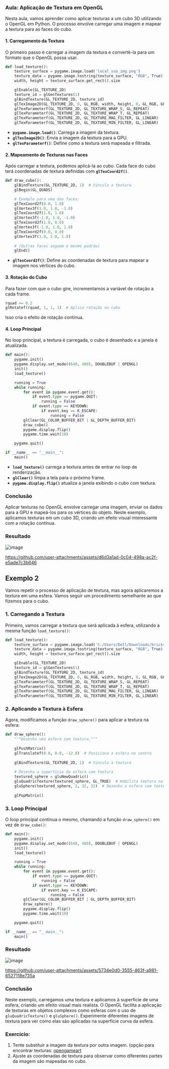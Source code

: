 ### Aula: Aplicação de Textura em OpenGL

Nesta aula, vamos aprender como aplicar texturas a um cubo 3D utilizando o OpenGL em Python. O processo envolve carregar uma imagem e mapear a textura para as faces do cubo.

#### 1. Carregamento da Textura
O primeiro passo é carregar a imagem da textura e convertê-la para um formato que o OpenGL possa usar.

```python
def load_texture():
    texture_surface = pygame.image.load('local_sua_img.png')
    texture_data = pygame.image.tostring(texture_surface, "RGB", True)
    width, height = texture_surface.get_rect().size

    glEnable(GL_TEXTURE_2D)
    texture_id = glGenTextures(1)
    glBindTexture(GL_TEXTURE_2D, texture_id)
    glTexImage2D(GL_TEXTURE_2D, 0, GL_RGB, width, height, 0, GL_RGB, GL_UNSIGNED_BYTE, texture_data)
    glTexParameterf(GL_TEXTURE_2D, GL_TEXTURE_WRAP_S, GL_REPEAT)
    glTexParameterf(GL_TEXTURE_2D, GL_TEXTURE_WRAP_T, GL_REPEAT)
    glTexParameterf(GL_TEXTURE_2D, GL_TEXTURE_MAG_FILTER, GL_LINEAR)
    glTexParameterf(GL_TEXTURE_2D, GL_TEXTURE_MIN_FILTER, GL_LINEAR)
```

- **`pygame.image.load()`**: Carrega a imagem da textura.
- **`glTexImage2D()`**: Envia a imagem da textura para a GPU.
- **`glTexParameterf()`**: Define como a textura será mapeada e filtrada.

#### 2. Mapeamento de Texturas nas Faces
Após carregar a textura, podemos aplicá-la ao cubo. Cada face do cubo terá coordenadas de textura definidas com **`glTexCoord2f()`**.

```python
def draw_cube():
    glBindTexture(GL_TEXTURE_2D, 1)  # Vincula a textura
    glBegin(GL_QUADS)

    # Exemplo para uma das faces:
    glTexCoord2f(0.0, 1.0)
    glVertex3f(1.0, 1.0, -1.0)
    glTexCoord2f(1.0, 1.0)
    glVertex3f(-1.0, 1.0, -1.0)
    glTexCoord2f(1.0, 0.0)
    glVertex3f(-1.0, 1.0, 1.0)
    glTexCoord2f(0.0, 0.0)
    glVertex3f(1.0, 1.0, 1.0)
    
    # (Outras faces seguem o mesmo padrão)
    glEnd()
```

- **`glTexCoord2f()`**: Define as coordenadas de textura para mapear a imagem nos vértices do cubo.

#### 3. Rotação do Cubo
Para fazer com que o cubo gire, incrementamos a variável de rotação a cada frame.

```python
rquad += 0.2
glRotatef(rquad, 1, 1, 1)  # Aplica rotação no cubo
```

Isso cria o efeito de rotação contínua.

#### 4. Loop Principal

No loop principal, a textura é carregada, o cubo é desenhado e a janela é atualizada.

```python
def main():
    pygame.init()
    pygame.display.set_mode((640, 480), DOUBLEBUF | OPENGL)
    init()
    load_texture()

    running = True
    while running:
        for event in pygame.event.get():
            if event.type == pygame.QUIT:
                running = False
            if event.type == KEYDOWN:
                if event.key == K_ESCAPE:
                    running = False
        glClear(GL_COLOR_BUFFER_BIT | GL_DEPTH_BUFFER_BIT)
        draw_cube()
        pygame.display.flip()
        pygame.time.wait(10)

    pygame.quit()

if __name__ == "__main__":
    main()
```

- **`load_texture()`** carrega a textura antes de entrar no loop de renderização.
- **`glClear()`** limpa a tela para o próximo frame.
- **`pygame.display.flip()`** atualiza a janela exibindo o cubo com textura.

### Conclusão

Aplicar texturas no OpenGL envolve carregar uma imagem, enviar os dados para a GPU e mapeá-los para os vértices do objeto. Neste exemplo, aplicamos texturas em um cubo 3D, criando um efeito visual interessante com a rotação contínua.

### Resultado
![image](https://github.com/user-attachments/assets/6262c023-c806-4bad-8ac8-edbf4f9a54ba)

https://github.com/user-attachments/assets/d6d3a1ad-0c04-498a-ac2f-e5ade7c3b646



## Exemplo 2

Vamos repetir o processo de aplicação de textura, mas agora aplicaremos a textura em uma esfera. Vamos seguir um procedimento semelhante ao que fizemos para o cubo.

### 1. Carregando a Textura

Primeiro, vamos carregar a textura que será aplicada à esfera, utilizando a mesma função `load_texture()`:

```python
def load_texture():
    texture_surface = pygame.image.load('C:/Users/Dell/Downloads/bricks2.jpg')
    texture_data = pygame.image.tostring(texture_surface, "RGB", True)
    width, height = texture_surface.get_rect().size

    glEnable(GL_TEXTURE_2D)
    texture_id = glGenTextures(1)
    glBindTexture(GL_TEXTURE_2D, texture_id)
    glTexImage2D(GL_TEXTURE_2D, 0, GL_RGB, width, height, 0, GL_RGB, GL_UNSIGNED_BYTE, texture_data)
    glTexParameterf(GL_TEXTURE_2D, GL_TEXTURE_WRAP_S, GL_REPEAT)
    glTexParameterf(GL_TEXTURE_2D, GL_TEXTURE_WRAP_T, GL_REPEAT)
    glTexParameterf(GL_TEXTURE_2D, GL_TEXTURE_MAG_FILTER, GL_LINEAR)
    glTexParameterf(GL_TEXTURE_2D, GL_TEXTURE_MIN_FILTER, GL_LINEAR)
```

### 2. Aplicando a Textura à Esfera

Agora, modificamos a função `draw_sphere()` para aplicar a textura na esfera:

```python
def draw_sphere():
    """Desenha uma esfera com textura."""
    
    glPushMatrix()
    glTranslatef(0.0, 0.0, -12.0)  # Posiciona a esfera no centro
    
    glBindTexture(GL_TEXTURE_2D, 1)  # Vincula a textura
    
    # Desenha a superfície da esfera com textura
    textured_sphere = gluNewQuadric()
    gluQuadricTexture(textured_sphere, GL_TRUE)  # Habilita textura na esfera
    gluSphere(textured_sphere, 2, 32, 32)  # Desenha a esfera com textura
    
    glPopMatrix()
```

### 3. Loop Principal

O loop principal continua o mesmo, chamando a função `draw_sphere()` em vez de `draw_cube()`:

```python
def main():
    pygame.init()
    pygame.display.set_mode((640, 480), DOUBLEBUF | OPENGL)
    init()
    load_texture()

    running = True
    while running:
        for event in pygame.event.get():
            if event.type == pygame.QUIT:
                running = False
            if event.type == KEYDOWN:
                if event.key == K_ESCAPE:
                    running = False
        glClear(GL_COLOR_BUFFER_BIT | GL_DEPTH_BUFFER_BIT)
        draw_sphere()
        pygame.display.flip()
        pygame.time.wait(10)

    pygame.quit()

if __name__ == "__main__":
    main()
```

### Resultado 
![image](https://github.com/user-attachments/assets/eb864315-a56d-48c5-9561-1334bdd7348d)



https://github.com/user-attachments/assets/5734e0d0-3555-463f-a981-6527118e735a


### Conclusão

Neste exemplo, carregamos uma textura e aplicamos à superfície de uma esfera, criando um efeito visual mais realista. O OpenGL facilita a aplicação de texturas em objetos complexos como esferas com o uso de `gluQuadricTexture()` e `gluSphere()`. Experimente diferentes imagens de textura para ver como elas são aplicadas na superfície curva da esfera.

### Exercício:

1. Tente substituir a imagem da textura por outra imagem. (opção para encontrar texturas: [opengameart](https://opengameart.org/node/7781)
3. Ajuste as coordenadas de textura para observar como diferentes partes da imagem são mapeadas no cubo.

